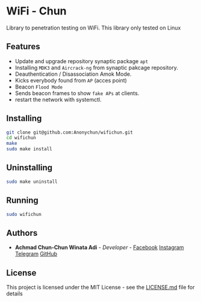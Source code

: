 # WiFi - Chun

Library to penetration testing on WiFi. This library only tested on Linux

## Features
- Update and upgrade repository synaptic package `apt`
- Installing `MDK3` and `Aircrack-ng` from synaptic pakcage repository.
- Deauthentication / Disassociation Amok Mode.
- Kicks everybody found from `AP` (acces point)
- Beacon `Flood Mode`
- Sends beacon frames to show `fake APs` at clients.
- restart the network with systemctl.

## Installing
```bash
git clone git@github.com:Anonychun/wifichun.git
cd wifichun
make
sudo make install
```

## Uninstalling
```bash
sudo make uninstall
```

## Running
```bash
sudo wifichun
```

## Authors
* **Achmad Chun-Chun Winata Adi** - *Developer* - [Facebook](https://facebook.com/Anonychun) [Instagram](https://instagram.com/Anonychun) [Telegram](https://t.me/Anonychun) [GitHub](https://github.com/Anonychun)

## License
This project is licensed under the MIT License - see the [LICENSE.md](LICENSE.md) file for details
